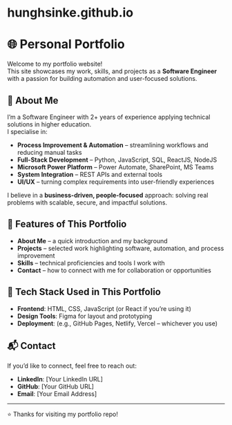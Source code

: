 # hunghsinke.github.io

# 🌐 Personal Portfolio

Welcome to my portfolio website!  
This site showcases my work, skills, and projects as a **Software Engineer** with a passion for building automation and user-focused solutions.  

## 👋 About Me
I’m a Software Engineer with 2+ years of experience applying technical solutions in higher education.  
I specialise in:
- **Process Improvement & Automation** – streamlining workflows and reducing manual tasks
- **Full-Stack Development** – Python, JavaScript, SQL, ReactJS, NodeJS
- **Microsoft Power Platform** – Power Automate, SharePoint, MS Teams
- **System Integration** – REST APIs and external tools
- **UI/UX** – turning complex requirements into user-friendly experiences  

I believe in a **business-driven, people-focused** approach: solving real problems with scalable, secure, and impactful solutions.  

## 🚀 Features of This Portfolio
- **About Me** – a quick introduction and my background  
- **Projects** – selected work highlighting software, automation, and process improvement  
- **Skills** – technical proficiencies and tools I work with  
- **Contact** – how to connect with me for collaboration or opportunities  

## 📂 Tech Stack Used in This Portfolio
- **Frontend**: HTML, CSS, JavaScript (or React if you’re using it)  
- **Design Tools**: Figma for layout and prototyping  
- **Deployment**: (e.g., GitHub Pages, Netlify, Vercel – whichever you use)  

## 📬 Contact
If you’d like to connect, feel free to reach out:  
- **LinkedIn**: [Your LinkedIn URL]  
- **GitHub**: [Your GitHub URL]  
- **Email**: [Your Email Address]  

---
⭐️ Thanks for visiting my portfolio repo!  
